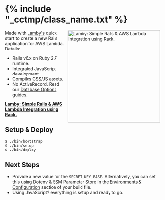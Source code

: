 # {% include "_cctmp/class_name.txt" %}

<a href="https://lamby.custominktech.com"><img src="https://user-images.githubusercontent.com/2381/59363668-89edeb80-8d03-11e9-9985-2ce14361b7e3.png" alt="Lamby: Simple Rails & AWS Lambda Integration using Rack." align="right" width="300" /></a>

Made with [Lamby's](https://lamby.custominktech.com/docs/quick_start) quick start to create a new Rails application for AWS Lambda. Details:

- Rails v6.x on Ruby 2.7 runtime.
- Integrated JavaScript development.
- Compiles CSS/JS assets.
- No ActiveRecord. Read our [Database Options](https://lamby.custominktech.com/docs/database_connections) guides.

**[Lamby: Simple Rails & AWS Lambda Integration using Rack.](https://lamby.custominktech.com)**

## Setup & Deploy

```shell
$ ./bin/bootstrap
$ ./bin/setup
$ ./bin/deploy
```

## Next Steps

- Provide a new value for the `SECRET_KEY_BASE`. Alternatively, you can set this using Dotenv & SSM Parameter Store in the [Environments & Configuration](https://lamby.custominktech.com/docs/environment_and_configuration) section of your build file.
- Using JavaScript? everything is setup and ready to go.
